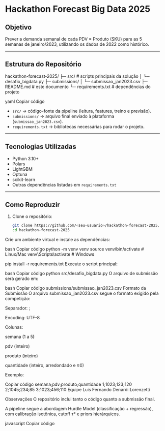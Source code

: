 # Hackathon Forecast Big Data 2025

## Objetivo
Prever a demanda semanal de cada PDV × Produto (SKU) para as 5 semanas de janeiro/2023, utilizando os dados de 2022 como histórico.

---

## Estrutura do Repositório
hackathon-forecast-2025/
├─ src/ # scripts principais da solução
│ └─ desafio_bigdata.py
├─ submissions/
│ └─ submissao_jan2023.csv
├─ README.md # este documento
└─ requirements.txt # dependências do projeto

yaml
Copiar código

- `src/` → código-fonte da pipeline (leitura, features, treino e previsão).  
- `submissions/` → arquivo final enviado à plataforma (`submissao_jan2023.csv`).  
- `requirements.txt` → bibliotecas necessárias para rodar o projeto.  

---

## Tecnologias Utilizadas
- Python 3.10+
- Polars
- LightGBM
- Optuna
- scikit-learn
- Outras dependências listadas em `requirements.txt`

---

## Como Reproduzir
1. Clone o repositório:
   ```bash
   git clone https://github.com/<seu-usuario>/hackathon-forecast-2025.git
   cd hackathon-forecast-2025
Crie um ambiente virtual e instale as dependências:

bash
Copiar código
python -m venv venv
source venv/bin/activate   # Linux/Mac
venv\Scripts\activate      # Windows

pip install -r requirements.txt
Execute o script principal:

bash
Copiar código
python src/desafio_bigdata.py
O arquivo de submissão será gerado em:

bash
Copiar código
submissions/submissao_jan2023.csv
Formato da Submissão
O arquivo submissao_jan2023.csv segue o formato exigido pela competição:

Separador: ;

Encoding: UTF-8

Colunas:

semana (1 a 5)

pdv (inteiro)

produto (inteiro)

quantidade (inteiro, arredondado e ≥0)

Exemplo:

Copiar código
semana;pdv;produto;quantidade
1;1023;123;120
2;1045;234;85
3;1023;456;110
Equipe
Luis Fernando Denardi Lorenzetti

Observações
O repositório inclui tanto o código quanto a submissão final.

A pipeline segue a abordagem Hurdle Model (classificação + regressão), com calibração isotônica, cutoff τ* e priors hierárquicos.

javascript
Copiar código
